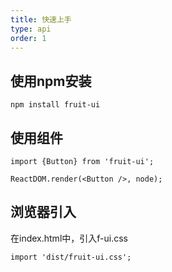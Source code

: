 ```yaml
---
title: 快速上手
type: api
order: 1
---
```


## 使用npm安装

    npm install fruit-ui

## 使用组件

    import {Button} from 'fruit-ui';
	
    ReactDOM.render(<Button />, node);


## 浏览器引入
在index.html中，引入f-ui.css

    import 'dist/fruit-ui.css'; 